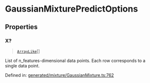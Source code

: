 # GaussianMixturePredictOptions

## Properties

### X?

> [`ArrayLike`](../types/ArrayLike.md)[]

List of n\_features-dimensional data points. Each row corresponds to a single data point.

Defined in:  [generated/mixture/GaussianMixture.ts:762](https://github.com/transitive-bullshit/scikit-learn-ts/blob/b59c1ff/packages/sklearn/src/generated/mixture/GaussianMixture.ts#L762)
